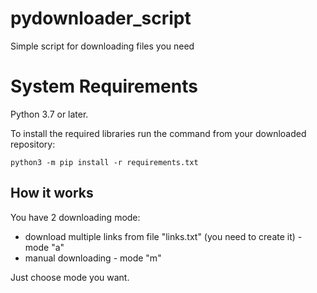 # pydownloader_script
Simple script for downloading files you need

# System Requirements
Python 3.7 or later.

To install the required libraries run the command from your downloaded repository:
```console
python3 -m pip install -r requirements.txt
```
## How it works
You have 2 downloading mode:
* download multiple links from file "links.txt" (you need to create it) - mode "a"
* manual downloading - mode "m"

Just choose mode you want.
